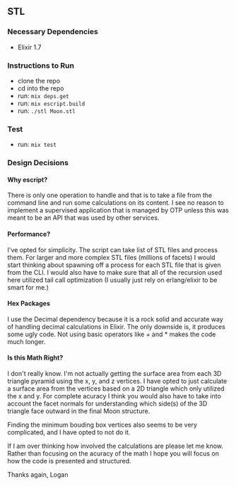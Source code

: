 ## STL

### Necessary Dependencies
- Elixir 1.7

### Instructions to Run
- clone the repo
- cd into the repo
- run: `mix deps.get`
- run: `mix escript.build`
- run: `./stl Moon.stl`


### Test
- run: `mix test`

### Design Decisions

#### Why escript?
There is only one operation to handle and that is to take a file from the command line and run some calculations on its content. I see no reason to implement a supervised application that is managed by OTP unless this was meant to be an API that was used by other services.

#### Performance?
I've opted for simplicity. The script can take list of STL files and process them. For larger and more complex STL files (millions of facets) I would start thinking about spawning off a process for each STL file that is given from the CLI. I would also have to make sure that all of the recursion used here utilized tail call optimization (I usually just rely on erlang/elixir to be smart for me.)

#### Hex Packages
I use the Decimal dependency because it is a rock solid and accurate way of handling decimal calculations in Elixir. The only downside is, it produces some ugly code. Not using basic operators like + and * makes the code much longer.

#### Is this Math Right?
I don't really know. I'm not actually getting the surface area from each 3D triangle pyramid using the x, y, and z vertices. I have opted to just calculate a surface area from the vertices based on a 2D triangle which only utilized the x and y. For complete acuracy I think you would also have to take into account the facet normals for understanding which side(s) of the 3D triangle face outward in the final Moon structure.

Finding the minimum bouding box vertices also seems to be very complicated, and I have opted to not do it.

If I am over thinking how involved the calculations are please let me know. Rather than focusing on the acuracy of the math I hope you will focus on how the code is presented and structured.

Thanks again,
Logan